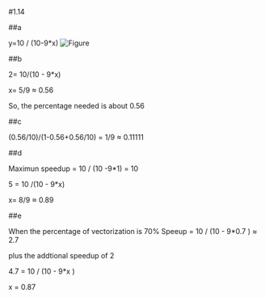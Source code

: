 #1.14

##a

y=10 / (10-9*x)
![Figure](https://raw.github.com/bluaxe/CS359/master/ch01/assets/1.14.a.png)

##b

2= 10/(10 - 9*x)

x= 5/9 ≈ 0.56

So, the percentage needed is about 0.56

##c 

(0.56/10)/(1-0.56+0.56/10) = 1/9 ≈ 0.11111

##d

Maximun speedup = 10 / (10 -9*1) = 10

5 = 10 /(10 - 9*x)

x= 8/9 ≈ 0.89

##e 

When the percentage of vectorization is 70%
Speeup = 10 / (10 - 9*0.7 ) ≈ 2.7 

plus the addtional speedup of 2

4.7 = 10 / (10 - 9*x ) 

x = 0.87
